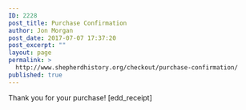 ```yaml
---
ID: 2228
post_title: Purchase Confirmation
author: Jon Morgan
post_date: 2017-07-07 17:37:20
post_excerpt: ""
layout: page
permalink: >
  http://www.shepherdhistory.org/checkout/purchase-confirmation/
published: true
---
```

Thank you for your purchase! [edd_receipt]